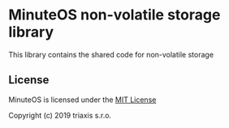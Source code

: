 # MinuteOS non-volatile storage library

This library contains the shared code for non-volatile storage

## License

MinuteOS is licensed under the [MIT License](./LICENSE.txt)

Copyright (c) 2019 triaxis s.r.o.

